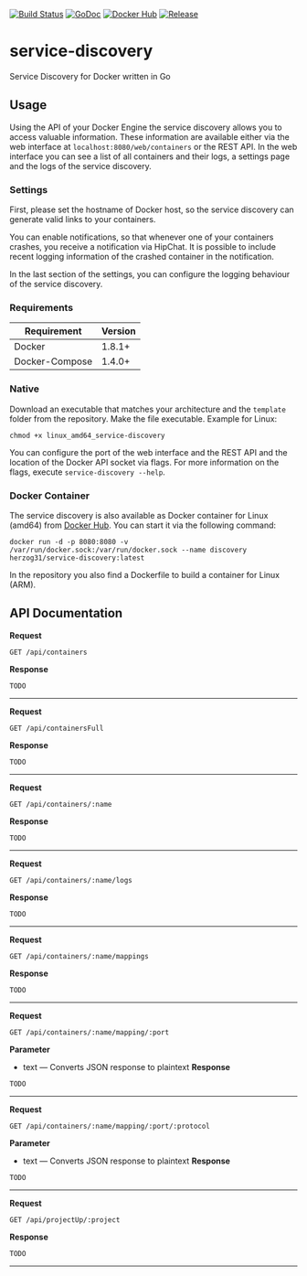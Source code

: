 [![Build Status](https://travis-ci.org/herzog31/service-discovery.svg?branch=master)](https://travis-ci.org/herzog31/service-discovery)
[![GoDoc](https://godoc.org/github.com/herzog31/service-discovery?status.svg)](https://godoc.org/github.com/herzog31/service-discovery)
[![Docker Hub](https://img.shields.io/docker/pulls/herzog31/service-discovery.svg)](https://hub.docker.com/r/herzog31/service-discovery)
[![Release](https://img.shields.io/github/release/herzog31/service-discovery.svg)](https://github.com/herzog31/service-discovery/releases)


# service-discovery
Service Discovery for Docker written in Go

## Usage
Using the API of your Docker Engine the service discovery allows you to access valuable information.
These information are available either via the web interface at `localhost:8080/web/containers` or the REST API.
In the web interface you can see a list of all containers and their logs, a settings page and the logs of the service discovery.

### Settings
First, please set the hostname of Docker host, so the service discovery can generate valid links to your containers.

You can enable notifications, so that whenever one of your containers crashes, you receive a notification via HipChat.
It is possible to include recent logging information of the crashed container in the notification.

In the last section of the settings, you can configure the logging behaviour of the service discovery.

### Requirements
Requirement     | Version
--------------- | -------------
Docker          | 1.8.1+
Docker-Compose  | 1.4.0+

### Native
Download an executable that matches your architecture and the `template` folder from the repository.
Make the file executable. Example for Linux:
```
chmod +x linux_amd64_service-discovery
```

You can configure the port of the web interface and the REST API and the location of the Docker API socket via flags.
For more information on the flags, execute `service-discovery --help`.

### Docker Container
The service discovery is also available as Docker container for Linux (amd64) from [Docker Hub](https://hub.docker.com/r/herzog31/service-discovery/).
You can start it via the following command:
```
docker run -d -p 8080:8080 -v /var/run/docker.sock:/var/run/docker.sock --name discovery herzog31/service-discovery:latest
```

In the repository you also find a Dockerfile to build a container for Linux (ARM).

## API Documentation
**Request**
```
GET /api/containers
```
**Response**
```
TODO
```
***

**Request**
```
GET /api/containersFull
```
**Response**
```
TODO
```
***

**Request**
```
GET /api/containers/:name
```
**Response**
```
TODO
```
***

**Request**
```
GET /api/containers/:name/logs
```
**Response**
```
TODO
```
***

**Request**
```
GET /api/containers/:name/mappings
```
**Response**
```
TODO
```
***

**Request**
```
GET /api/containers/:name/mapping/:port
```
**Parameter**
- text — Converts JSON response to plaintext
**Response**
```
TODO
```
***

**Request**
```
GET /api/containers/:name/mapping/:port/:protocol
```
**Parameter**
- text — Converts JSON response to plaintext
**Response**
```
TODO
```
***

**Request**
```
GET /api/projectUp/:project
```
**Response**
```
TODO
```
***